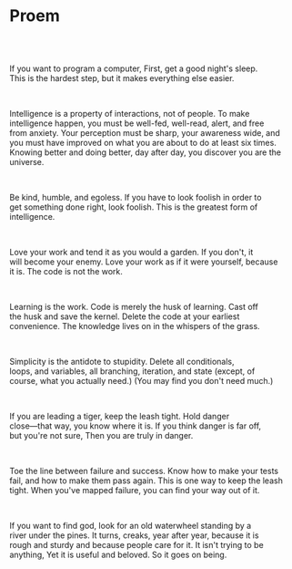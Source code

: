 # Proem

<div style="white-space:pre-wrap">

If you want to program a computer,
First, get a good night's sleep.
This is the hardest step, but it makes everything else easier.

Intelligence is a property of interactions,
not of people.
To make intelligence happen, you must be well-fed,
well-read, alert, and free from anxiety.
Your perception must be sharp, your awareness wide,
and you must have improved on what you are about to do at least six times.
Knowing better and doing better, day after day,
you discover you are the universe.

Be kind, humble, and egoless.
If you have to look foolish in order to get something done right,
look foolish.
This is the greatest form of intelligence.

Love your work and tend it as you would a garden.
If you don't, it will become your enemy.
Love your work as if it were yourself,
because it is.
The code is not the work.

Learning is the work.
Code is merely the husk of learning.
Cast off the husk and save the kernel.
Delete the code at your earliest convenience.
The knowledge lives on in the whispers of the grass.

Simplicity is the antidote to stupidity.
Delete all conditionals, loops, and variables,
all branching, iteration, and state
(except, of course, what you actually need.)
(You may find you don't need much.)

If you are leading a tiger,
keep the leash tight.
Hold danger close—that way, you know where it is.
If you think danger is far off, but you're not sure,
Then you are truly in danger.

Toe the line between failure and success.
Know how to make your tests fail,
and how to make them pass again.
This is one way to keep the leash tight.
When you've mapped failure, you can find your way out of it.

If you want to find god,
look for an old waterwheel
standing by a river under the pines.
It turns, creaks, year after year,
because it is rough and sturdy
and because people care for it.
It isn't trying to be anything,
Yet it is useful and beloved.
So it goes on being.

</div>